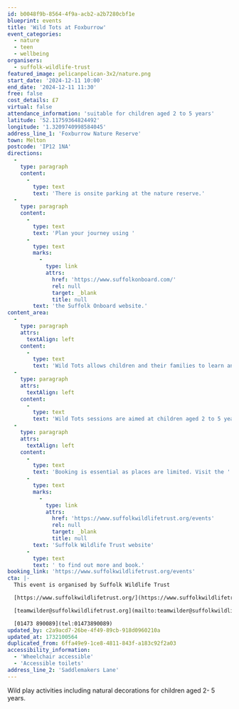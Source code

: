 ```yaml
---
id: b0048f9b-8564-4f9a-acb2-a2b7280cbf1e
blueprint: events
title: 'Wild Tots at Foxburrow'
event_categories:
  - nature
  - teen
  - wellbeing
organisers:
  - suffolk-wildlife-trust
featured_image: pelicanpelican-3x2/nature.png
start_date: '2024-12-11 10:00'
end_date: '2024-12-11 11:30'
free: false
cost_details: £7
virtual: false
attendance_information: 'suitable for children aged 2 to 5 years'
latitude: '52.11759364824492'
longitude: '1.3209740998584045'
address_line_1: 'Foxburrow Nature Reserve'
town: Melton
postcode: 'IP12 1NA'
directions:
  -
    type: paragraph
    content:
      -
        type: text
        text: 'There is onsite parking at the nature reserve.'
  -
    type: paragraph
    content:
      -
        type: text
        text: 'Plan your journey using '
      -
        type: text
        marks:
          -
            type: link
            attrs:
              href: 'https://www.suffolkonboard.com/'
              rel: null
              target: _blank
              title: null
        text: 'the Suffolk Onboard website.'
content_area:
  -
    type: paragraph
    attrs:
      textAlign: left
    content:
      -
        type: text
        text: 'Wild Tots allows children and their families to learn and play together outdoors. Guided and child-led hands-on experiences help build confidence, encourage creativity, improve communication and language, develop fine and gross motor skills, and, importantly, create shared memories for children and adults.'
  -
    type: paragraph
    attrs:
      textAlign: left
    content:
      -
        type: text
        text: 'Wild Tots sessions are aimed at children aged 2 to 5 years.  Younger children are welcome though. Babies in arms/baby-carrier/pushchair are welcome to accompany an older sibling to the session.  Older siblings can attend in the holidays.'
  -
    type: paragraph
    attrs:
      textAlign: left
    content:
      -
        type: text
        text: 'Booking is essential as places are limited. Visit the '
      -
        type: text
        marks:
          -
            type: link
            attrs:
              href: 'https://www.suffolkwildlifetrust.org/events'
              rel: null
              target: _blank
              title: null
        text: 'Suffolk Wildlife Trust website'
      -
        type: text
        text: ' to find out more and book.'
booking_link: 'https://www.suffolkwildlifetrust.org/events'
cta: |-
  This event is organised by Suffolk Wildlife Trust

  [https://www.suffolkwildlifetrust.org/](https://www.suffolkwildlifetrust.org/)

  [teamwilder@suffolkwildlifetrust.org](mailto:teamwilder@suffolkwildlifetrust.org)

  [01473 890089](tel:01473890089)
updated_by: c2a9acd7-26be-4f49-89cb-918d0960210a
updated_at: 1732100564
duplicated_from: 6ffa49e9-1ce8-4811-843f-a183c92f2a03
accessibility_information:
  - 'Wheelchair accessible'
  - 'Accessible toilets'
address_line_2: 'Saddlemakers Lane'
---
```

Wild play activities including natural decorations for children aged 2- 5 years.